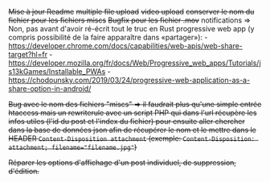 ~~Mise à jour Readme~~
~~multiple file upload~~
~~video upload~~
~~conserver le nom du fichier pour les fichiers miscs~~
~~Bugfix pour les fichier .mov~~
notifications => Non, pas avant d'avoir ré-écrit tout le truc en Rust
progressive web app (y compris possibilité de la faire apparaître dans «partager»):
    - https://developer.chrome.com/docs/capabilities/web-apis/web-share-target?hl=fr
    - https://developer.mozilla.org/fr/docs/Web/Progressive_web_apps/Tutorials/js13kGames/Installable_PWAs
    - https://chodounsky.com/2019/03/24/progressive-web-application-as-a-share-option-in-android/

~~Bug avec le nom des fichiers "miscs" => il faudrait plus qu'une simple entrée htaccess mais un rewriterule avec un script PHP qui dans l'url récupère les infos utiles (l'id du post et l'index du fichier) pour ensuite aller chercher dans la base de données json afin de récupérer le nom et le mettre dans le HEADER `Content-Disposition attachment` (exemple: `Content-Disposition: attachment; filename="filename.jpg"`)~~

~~Réparer les options d'affichage d'un post individuel, de suppression, d'édition.~~
